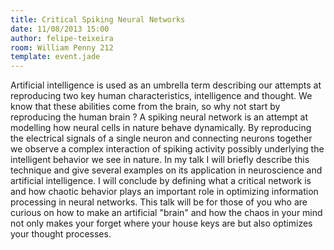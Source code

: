 ```yaml
---
title: Critical Spiking Neural Networks
date: 11/08/2013 15:00
author: felipe-teixeira
room: William Penny 212
template: event.jade
---
```

Artificial intelligence is used as an umbrella term describing our
attempts at reproducing  two key human characteristics, intelligence and
thought.  We know that these abilities come from the brain, so why not
start by reproducing the human brain ?  A spiking neural network is an
attempt at modelling how neural cells in nature behave dynamically. By
reproducing the electrical signals of a single neuron and connecting
neurons together we observe a complex interaction of spiking activity
possibly underlying the intelligent behavior we see in nature.  In my
talk I will briefly describe this technique and give several examples on
its application in neuroscience and artificial intelligence.  I will
conclude by defining what a critical network is and how chaotic behavior
plays an important role in optimizing information processing in neural
networks.  This talk will be for those of you who are curious on how to
make an artificial "brain" and how the chaos in your mind not only makes
your forget where your house keys are but also optimizes your thought
processes.

<span class="more"></span>

<script async class="speakerdeck-embed"
data-id="f87c637033fc0131f2bf2ec9cfcab464" data-ratio="1.33333333333333"
src="//speakerdeck.com/assets/embed.js"></script>
